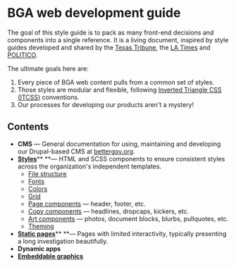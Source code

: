 # BGA web development guide

The goal of this style guide is to pack as many front-end decisions and components into a single reference. It is a living document, inspired by style guides developed and shared by the [Texas Tribune](http://cookbook.latimes.com/), the [LA Times](http://cookbook.latimes.com/) and [POLITICO](https://politico.gitbooks.io/politico-newsroom-developer-guide/).

The ultimate goals here are:

1. Every piece of BGA web content pulls from a common set of styles.
2. Those styles are modular and flexible, following [Inverted Triangle CSS \(ITCSS\)](https://www.creativebloq.com/web-design/manage-large-css-projects-itcss-101517528) conventions.
3. Our processes for developing our products aren't a mystery!

## Contents

* **CMS** — General documentation for using, maintaining and developing our Drupal-based CMS at [bettergov.org](https://bettergov.org).
* [**Styles**](https://github.com/bettergov/dev-guide/tree/4265ea09dddd7852fd2565ad1d6bfbba13f398e4/styles/README.md)** **— HTML and SCSS components to ensure consistent styles across the organization's independent templates.
  * [File structure](styles/file-structure.md)
  * [Fonts](styles/fonts.md)
  * [Colors](styles/colors.md)
  * [Grid](https://github.com/bettergov/dev-guide/tree/4265ea09dddd7852fd2565ad1d6bfbba13f398e4/styles/grid.md)
  * [Page components](styles/page-components.md) — header, footer, etc.
  * [Copy components](styles/copy-components.md) — headlines, dropcaps, kickers, etc.
  * [Art components](styles/art-components.md) — photos, document blocks, blurbs, pullquotes, etc.
  * [Theming](https://github.com/bettergov/dev-guide/tree/4265ea09dddd7852fd2565ad1d6bfbba13f398e4/styles/theming.md)
* [**Static pages**](static-pages.md)** **— Pages with limited interactivity, typically presenting a long investigation beautifully.
* **Dynamic apps**
* [**Embeddable graphics**](embeddable-graphics.md)

